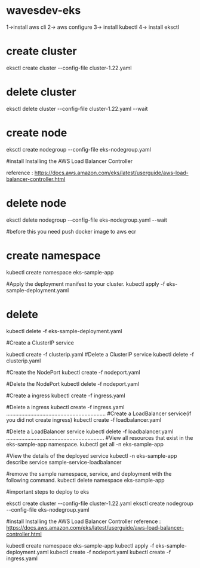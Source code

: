 # wavesdev-eks
1->install aws cli
2-> aws configure 
3-> install kubectl
4-> install eksctl



# create cluster
eksctl create cluster --config-file cluster-1.22.yaml

# delete cluster
eksctl delete cluster --config-file cluster-1.22.yaml  --wait

# create node
eksctl create nodegroup --config-file eks-nodegroup.yaml

#install Installing the AWS Load Balancer Controller

reference :  https://docs.aws.amazon.com/eks/latest/userguide/aws-load-balancer-controller.html


# delete node
eksctl delete nodegroup --config-file eks-nodegroup.yaml --wait

#before this you need push docker image to aws ecr

# create namespace

kubectl create namespace eks-sample-app

#Apply the deployment manifest to your cluster.
kubectl apply -f eks-sample-deployment.yaml

# delete 

kubectl delete -f eks-sample-deployment.yaml


#Create a ClusterIP service

kubectl create -f clusterip.yaml
#Delete a ClusterIP service
kubectl delete -f clusterip.yaml

#Create the NodePort 
kubectl create -f nodeport.yaml

#Delete the NodePort 
kubectl delete -f nodeport.yaml


#Create a ingress
kubectl create -f ingress.yaml

#Delete a ingress
kubectl create -f ingress.yaml
..................................................................
#Create a LoadBalancer service(if you did not create ingress)
kubectl create -f loadbalancer.yaml

#Delete a LoadBalancer service
kubectl delete -f loadbalancer.yaml
.................................................................
#View all resources that exist in the eks-sample-app namespace.
kubectl get all -n eks-sample-app


#View the details of the deployed service
kubectl -n eks-sample-app describe service sample-service-loadbalancer


#remove the sample namespace, service, and deployment with the following command.
kubectl delete namespace eks-sample-app



#important steps to deploy to eks

eksctl create cluster --config-file cluster-1.22.yaml
eksctl create nodegroup --config-file eks-nodegroup.yaml

#install Installing the AWS Load Balancer Controller
reference :  https://docs.aws.amazon.com/eks/latest/userguide/aws-load-balancer-controller.html

kubectl create namespace eks-sample-app
kubectl apply -f eks-sample-deployment.yaml
kubectl create -f nodeport.yaml
kubectl create -f ingress.yaml
